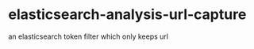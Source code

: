 elasticsearch-analysis-url-capture
==================================

an elasticsearch token filter which only keeps url
